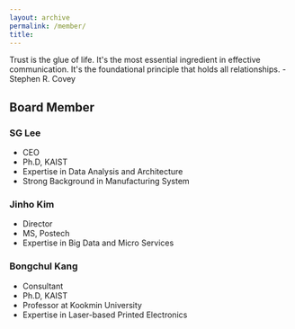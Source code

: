 ```yaml
---
layout: archive
permalink: /member/
title: 
---
```


Trust is the glue of life. It's the most essential ingredient in effective communication. It's the foundational principle that holds all relationships. - Stephen R. Covey

## Board Member

### SG Lee
 - CEO
 - Ph.D, KAIST
 - Expertise in Data Analysis and Architecture
 - Strong Background in Manufacturing System 

### Jinho Kim
 - Director
 - MS, Postech
 - Expertise in Big Data and Micro Services
<!-- - Technology Research and Testing in Germany -->

### Bongchul Kang
 - Consultant
 - Ph.D, KAIST
 - Professor at Kookmin University
 - Expertise in Laser-based Printed Electronics

